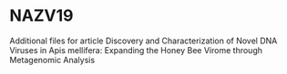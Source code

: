 # NAZV19
Additional files for article Discovery and Characterization of Novel DNA Viruses in Apis mellifera: Expanding the Honey Bee Virome through Metagenomic Analysis